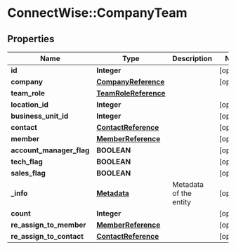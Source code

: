 # ConnectWise::CompanyTeam

## Properties
Name | Type | Description | Notes
------------ | ------------- | ------------- | -------------
**id** | **Integer** |  | [optional] 
**company** | [**CompanyReference**](CompanyReference.md) |  | [optional] 
**team_role** | [**TeamRoleReference**](TeamRoleReference.md) |  | 
**location_id** | **Integer** |  | [optional] 
**business_unit_id** | **Integer** |  | [optional] 
**contact** | [**ContactReference**](ContactReference.md) |  | [optional] 
**member** | [**MemberReference**](MemberReference.md) |  | [optional] 
**account_manager_flag** | **BOOLEAN** |  | [optional] 
**tech_flag** | **BOOLEAN** |  | [optional] 
**sales_flag** | **BOOLEAN** |  | [optional] 
**_info** | [**Metadata**](Metadata.md) | Metadata of the entity | [optional] 
**count** | **Integer** |  | [optional] 
**re_assign_to_member** | [**MemberReference**](MemberReference.md) |  | [optional] 
**re_assign_to_contact** | [**ContactReference**](ContactReference.md) |  | [optional] 


